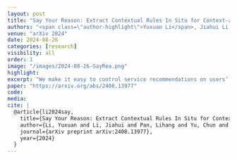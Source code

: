 ```yaml
---
layout: post
title: "Say Your Reason: Extract Contextual Rules In Situ for Context-aware Service Recommendation"
authors: "<span class=\"author-highlight\">Yuxuan Li</span>, Jiahui Li, Lihang Pan, Chun Yu, Yuanchun Shi"
venue: "arXiv 2024"
date: 2024-08-26
categories: [research]
visibility: all
order: 1
image: "/images/2024-08-26-SayRea.png"
highlight:
excerpt: "We make it easy to control service recommendations on users’ mobile phones in situ. We introduce SayRea, an interactive system that helps extract contextual rules for personalized, context-aware service recommendations in mobile scenarios using LLMs."
paper: "https://arxiv.org/abs/2408.13977"
code:
media:
cite: |
  @article{li2024say,
    title={Say Your Reason: Extract Contextual Rules In Situ for Context-aware Service Recommendation},
    author={Li, Yuxuan and Li, Jiahui and Pan, Lihang and Yu, Chun and Shi, Yuanchun},
    journal={arXiv preprint arXiv:2408.13977},
    year={2024}
  }
---
```

